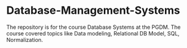 # Database-Management-Systems
The repository is for the course Database Systems at the PGDM. The course covered topics like Data modeling, Relational DB Model, SQL, Normalization.
